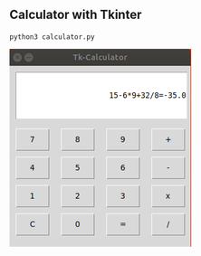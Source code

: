 ## Calculator with Tkinter 

```
python3 calculator.py
```





![calculator.png](../assets/27/calc.png)
